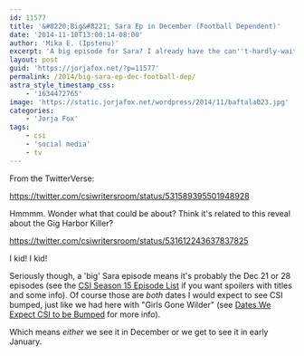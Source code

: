 ```yaml
---
id: 11577
title: '&#8220;Big&#8221; Sara Ep in December (Football Dependent)'
date: '2014-11-10T13:00:14-08:00'
author: 'Mika E. (Ipstenu)'
excerpt: 'A big episode for Sara? I already have the can''t-hardly-waits!'
layout: post
guid: 'https://jorjafox.net/?p=11577'
permalink: /2014/big-sara-ep-dec-football-dep/
astra_style_timestamp_css:
    - '1634472765'
image: 'https://static.jorjafox.net/wordpress/2014/11/baftala023.jpg'
categories:
    - 'Jorja Fox'
tags:
    - csi
    - 'social media'
    - tv
---
```


From the TwitterVerse:

https://twitter.com/csiwritersroom/status/531589395501948928

Hmmmm. Wonder what that could be about? Think it's related to this reveal about the Gig Harbor Killer?

https://twitter.com/csiwritersroom/status/531612243637837825

I kid! I kid!

Seriously though, a 'big' Sara episode means it's probably the Dec 21 or 28 episodes (see the <a href="https://jorjafox.net/wiki/CSI:_Crime_Scene_Investigation_(season_15)">CSI Season 15 Episode List</a> if you want spoilers with titles and some info). Of course those are <em>both</em> dates I would expect to see CSI bumped, just like we had here with "Girls Gone Wilder" (see <a href="https://jorjafox.net/2014/dates-expect-csi-bumped/">Dates We Expect CSI to be Bumped</a> for more info).

Which means <em>either</em> we see it in December or we get to see it in early January.